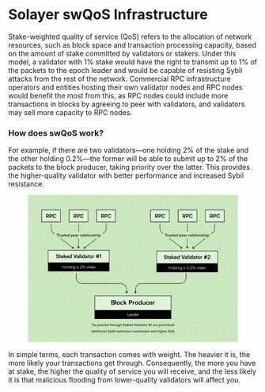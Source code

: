 # Solayer swQoS Infrastructure

Stake-weighted quality of service (QoS) refers to the allocation of network resources, such as block space and transaction processing capacity, based on the amount of stake committed by validators or stakers. Under this model, a validator with 1% stake would have the right to transmit up to 1% of the packets to the epoch leader and would be capable of resisting Sybil attacks from the rest of the network. Commercial RPC infrastructure operators and entities hosting their own validator nodes and RPC nodes would benefit the most from this, as RPC nodes could include more transactions in blocks by agreeing to peer with validators, and validators may sell more capacity to RPC nodes.&#x20;

### How does swQoS work?

For example, if there are two validators—one holding 2% of the stake and the other holding 0.2%—the former will be able to submit up to 2% of the packets to the block producer, taking priority over the latter. This provides the higher-quality validator with better performance and increased Sybil resistance.

<figure><img src="../.gitbook/assets/image (4) (1) (1).png" alt=""><figcaption></figcaption></figure>

In simple terms, each transaction comes with weight. The heavier it is, the more likely your transactions get through. Consequently, the more you have at stake, the higher the quality of service you will receive, and the less likely it is that malicious flooding from lower-quality validators will affect you.

